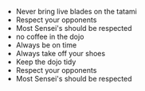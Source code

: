  * Never bring live blades on the tatami
 * Respect your opponents
 * Most Sensei's should be respected
 * no coffee in the dojo
 * Always be on time
 * Always take off your shoes
 * Keep the dojo tidy
 * Respect your opponents
 * Most Sensei's should be respected